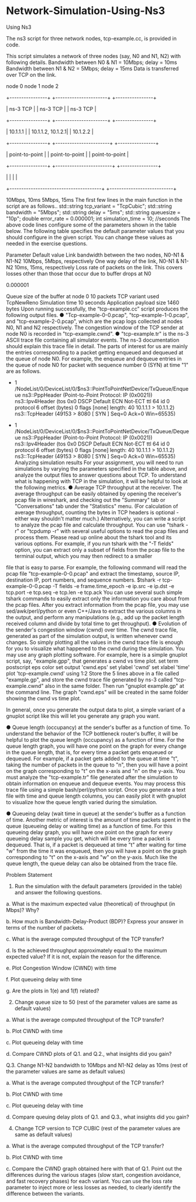 # Network-Simulation-Using-Ns3
Using Ns3

The ns3 script for three network nodes, tcp-example.cc, is provided in code.

This script simulates a network of three nodes (say, N0 and N1, N2) with following details.
Bandwidth between N0 & N1 = 10Mbps; delay = 10ms
Bandwidth between N1 & N2 = 5Mbps; delay = 15ms
Data is transferred over TCP on the link.

node 0 node 1 node 2

+----------------+ +----------------------+ +----------------+

| ns-3 TCP | | ns-3 TCP | | ns-3 TCP |

+----------------+ +----------------------+ +----------------+

| 10.1.1.1 | | 10.1.1.2, 10.1.2.1| | 10.1.2.2 |

+----------------+ +-----------------------+ +----------------+

| point-to-point | | point-to-point | | point-to-point |

+----------------+ +------------------------+ +----------------+

| | | |

+---------------------------------------+ +---------------------------+

10Mbps, 10ms 5Mbps, 15ms
The first few lines in the main function in the script are as follows..
std::string tcp_variant = "TcpCubic";
std::string bandwidth = "5Mbps";
std::string delay = "5ms";
std::string queuesize = "10p";
double error_rate = 0.000001;
int simulation_time = 10; //seconds
The above code lines configure some of the parameters shown in the table below. The following
table specifies the default parameter values that you should configure in the given script. You
can change these values as needed in the exercise questions.

Parameter Default value
Link bandwidth between the two nodes, N0-N1 & N1-N2 10Mbps, 5Mbps, respectively
One way delay of the link, N0-N1 & N1-N2 10ms, 15ms, respectively
Loss rate of packets on the link. This covers losses other
than those that occur due to buffer drops at N0

0.000001

Queue size of the buffer at node 0 10 packets
TCP variant used TcpNewReno
Simulation time 10 seconds
Application payload size 1460 bytes
Upon running successfully, the “tcp-example.cc” script produces the following output files.
● "Tcp-example-0-0.pcap", "tcp-example-1-0.pcap", and "tcp-example-2-0.pcap", which are
the pcap logs collected at nodes N0, N1 and N2 respectively. The congestion window of
the TCP sender at node N0 is recorded in "tcp-example.cwnd".
● "tcp-example.tr" is the ns-3 ASCII trace file containing all simulator events. The ns-3
documentation should explain this trace file in detail. The parts of interest for us are
mainly the entries corresponding to a packet getting enqueued and dequeued at the
queue of node N0. For example, the enqueue and dequeue entries in the queue of node
N0 for packet with sequence number 0 (SYN) at time "1" are as follows.
+ 1 /NodeList/0/DeviceList/0/$ns3::PointToPointNetDevice/TxQueue/Enqueue ns3::PppHeader
(Point-to-Point Protocol: IP (0x0021)) ns3::Ipv4Header (tos 0x0 DSCP Default ECN Not-ECT ttl
64 id 0 protocol 6 offset (bytes) 0 flags [none] length: 40 10.1.1.1 > 10.1.1.2) ns3::TcpHeader
(49153 > 8080 [ SYN ] Seq=0 Ack=0 Win=65535)
- 1 /NodeList/0/DeviceList/0/$ns3::PointToPointNetDevice/TxQueue/Dequeue ns3::PppHeader
(Point-to-Point Protocol: IP (0x0021)) ns3::Ipv4Header (tos 0x0 DSCP Default ECN Not-ECT ttl
64 id 0 protocol 6 offset (bytes) 0 flags [none] length: 40 10.1.1.1 > 10.1.1.2) ns3::TcpHeader
(49153 > 8080 [ SYN ] Seq=0 Ack=0 Win=65535)
Analyzing simulation results
For your assignment, you will need to run simulations by varying the parameters specified in the
table above, and analyze the output files to answer questions about TCP. To understand what is
happening with TCP in the simulation, it will be helpful to look at the following metrics.
● Average TCP throughput at the receiver. The average throughput can be easily
obtained by opening the receiver's pcap file in wireshark, and checking out the
"Summary" tab or "Conversations" tab under the "Statistics" menu. (For calculation of
average throughput, counting the bytes in TCP headers is optional - either way shouldn't
matter much.)
Alternatively, you can write a script to analyze the pcap file and calculate throughput.
You can use "tshark -r" or "tcpdump -r" with several useful options to read the pcap files
and process them. Please read up online about the tshark tool and its various options.
For example, if you run tshark with the "-T fields" option, you can extract only a subset of
fields from the pcap file to the terminal output, which you may then redirect to a smaller

file that is easy to parse. For example, the following command will read the pcap file
"tcp-example-0-0.pcap" and extract the timestamp, source IP, destination IP, port
numbers, and sequence numbers.
$tshark -r tcp-example-0-0.pcap -T fields -e frame.time_epoch -e ip.src -e ip.dst -e
tcp.port -e tcp.seq -e tcp.len -e tcp.ack
You can use several such simple tshark commands to easily extract only the information
you care about from the pcap files. After you extract information from the pcap file, you
may use sed/awk/perl/python or even C++/Java to extract the various columns in the
output, and perform any manipulations (e.g., add up the packet length received column
and divide by total time to get throughput).
● Evolution of the sender's congestion window (cwnd) over time. The cwnd trace file,
generated as part of the simulation output, is written whenever cwnd changes. So simply
plotting all the values in the cwnd trace file is enough for you to visualize what happened
to the cwnd during the simulation. You may use any graph plotting software. For
example, here is a simple gnuplot script, say, "example.gpp", that generates a cwnd vs
time plot.
set term postscript eps color
set output 'cwnd.eps'
set ylabel 'cwnd'
set xlabel 'time'
plot 'tcp-example.cwnd' using 1:2
Store the 5 lines above in a file called "example.gp", and store the cwnd trace file
generated by ns-3 called "tcp-example.cwnd" also in the same folder. Then run "gnuplot
example.gp" at the command line. The graph "cwnd.eps" will be created in the same
folder showing the cwnd vs time plot.

In general, once you generate the output data to plot, a simple variant of a gnuplot script
like this will let you generate any graph you want.

● Queue length (occupancy) at the sender's buffer as a function of time. To
understand the behavior of the TCP bottleneck router's buffer, it will be helpful to plot the
queue length (occupancy) as a function of time. For the queue length graph, you will
have one point on the graph for every change in the queue length, that is, for every time
a packet gets enqueued or dequeued. For example, if a packet gets added to the queue
at time "t", taking the number of packets in the queue to "n", then you will have a point on
the graph corresponding to "t" on the x-axis and "n" on the y-axis. You must analyze the
"tcp-example.tr" file generated after the simulation to obtain information on enqueue and
dequeue events. You may process this trace file using a simple bash/perl/python script.
Once you generate a text file with time and queue length columns, you can easily plot it
with gnuplot to visualize how the queue length varied during the simulation.

● Queueing delay (wait time in queue) at the sender's buffer as a function of time.
Another metric of interest is the amount of time packets spent in the queue (queueing
delay or waiting time) as a function of time. For this queueing delay graph, you will have
one point on the graph for every queueing delay sample you get, which will be every
time a packet is dequeued. That is, if a packet is dequeued at time "t" after waiting for
time "w" from the time it was enqueued, then you will have a point on the graph
corresponding to "t" on the x-axis and "w" on the y-axis. Much like the queue length, the
queue delay can also be obtained from the trace file.

Problem Statement
1. Run the simulation with the default parameters (provided in the table) and answer the
following questions.

a. What is the maximum expected value (theoretical) of throughput (in Mbps)? Why?

b. How much is Bandwidth-Delay-Product (BDP)? Express your answer in terms of the
number of packets.

c. What is the average computed throughput of the TCP transfer?

d. Is the achieved throughput approximately equal to the maximum expected value? If it is
not, explain the reason for the difference.

e. Plot Congestion Window (CWND) with time

f. Plot queueing delay with time

g. Are the plots in 1(e) and 1(f) related?

2. Change queue size to 50 (rest of the parameter values are same as default values)

a. What is the average computed throughput of the TCP transfer?

b. Plot CWND with time

c. Plot queueing delay with time

d. Compare CWND plots of Q.1. and Q.2., what insights did you gain?

Q.3. Change N1-N2 bandwidth to 10Mbps and N1-N2 delay as 10ms (rest of the parameter
values are same as default values)

a. What is the average computed throughput of the TCP transfer?

b. Plot CWND with time

c. Plot queueing delay with time

d. Compare queuing delay plots of Q.1. and Q.3., what insights did you gain?

4. Change TCP version to TCP CUBIC (rest of the parameter values are same as default
values)

a. What is the average computed throughput of the TCP transfer?

b. Plot CWND with time

c. Compare the CWND graph obtained here with that of Q.1. Point out the differences
during the various stages (slow start, congestion avoidance, and fast recovery phases)
for each variant. You can use the loss rate parameter to inject more or less losses as
needed, to clearly identify the difference between the variants.
